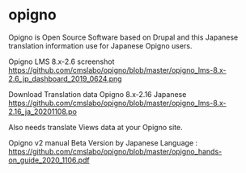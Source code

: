 # opigno
Opigno is Open Source Software based on Drupal and this Japanese translation information use for Japanese Opigno users.

Opigno LMS 8.x-2.6  screenshot 
https://github.com/cmslabo/opigno/blob/master/opigno_lms-8.x-2.6_jp_dashboard_2019_0624.png

Download Translation data
  Opigno 8.x-2.16 Japanese https://github.com/cmslabo/opigno/blob/master/opigno_lms-8.x-2.16_ja_20201108.po

Also needs translate Views data at your Opigno site.

Opigno v2 manual Beta Version by Japanese Language :  https://github.com/cmslabo/opigno/blob/master/opigno_hands-on_guide_2020_1106.pdf
